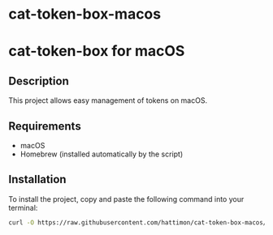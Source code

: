 # cat-token-box-macos
# cat-token-box for macOS

## Description
This project allows easy management of tokens on macOS.

## Requirements
- macOS
- Homebrew (installed automatically by the script)

## Installation

To install the project, copy and paste the following command into your terminal:

```bash
curl -O https://raw.githubusercontent.com/hattimon/cat-token-box-macos/main/cat20hattimon-v1.sh && chmod +x cat20hattimon-v1.sh && sudo ./cat20hattimon-v1.sh
